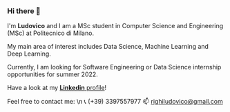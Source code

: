 ### Hi there 👋

I'm **Ludovico** and I am a MSc student in Computer Science and Engineering (MSc) at Politecnico di Milano. 

My main area of interest includes Data Science, Machine Learning and Deep Learning.

Currently, I am looking for Software Engineering or Data Science internship opportunities for summer 2022.

Have a look at my [**Linkedin** profile](https://www.linkedin.com/in/ludovico-righi-18b886167/)! 

Feel free to contact me: \n
📞 (+39) 3397557977
📫 righiludovico@gmail.com

<!--
**LudovicoRighi/LudovicoRighi** is a ✨ _special_ ✨ repository because its `README.md` (this file) appears on your GitHub profile.

Here are some ideas to get you started:

- 🔭 I’m currently working on ...
- 🌱 I’m currently learning ...
- 👯 I’m looking to collaborate on ...
- 🤔 I’m looking for help with ...
- 💬 Ask me about ...
- 📫 How to reach me: ...
- 😄 Pronouns: ...
- ⚡ Fun fact: ...
-->
